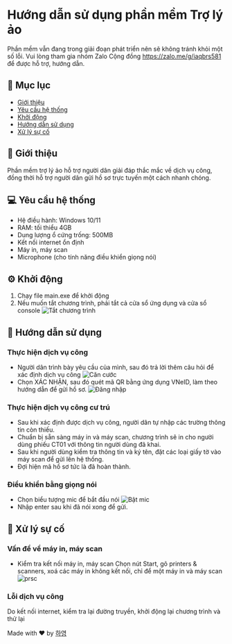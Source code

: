 # Hướng dẫn sử dụng phần mềm Trợ lý ảo
Phần mềm vẫn đang trong giải đoạn phát triển nên sẽ không tránh khỏi một số lỗi. Vui lòng tham gia nhóm Zalo Cộng đồng https://zalo.me/g/iaqbrs581 để được hỗ trợ, hướng dẫn.
## 📝 Mục lục
- [Giới thiệu](#giới-thiệu)
- [Yêu cầu hệ thống](#yêu-cầu-hệ-thống)
- [Khởi động](#khởi-động)
- [Hướng dẫn sử dụng](#hướng-dẫn-sử-dụng)
- [Xử lý sự cố](#xử-lý-sự-cố)


## 🎉 Giới thiệu

Phần mềm trợ lý ảo hỗ trợ người dân giải đáp thắc mắc về dịch vụ công, đồng thời hỗ trợ người dân gửi hồ sơ trực tuyến một cách nhanh chóng.

## 💻 Yêu cầu hệ thống

- Hệ điều hành: Windows 10/11
- RAM: tối thiểu 4GB
- Dung lượng ổ cứng trống: 500MB
- Kết nối internet ổn định
- Máy in, máy scan
- Microphone (cho tính năng điều khiển giọng nói)

## ⚙️ Khởi động
1. Chạy file main.exe để khởi động
2. Nếu muốn tắt chương trình, phải tắt cả cửa sổ ứng dụng và cửa sổ console
![Tắt chương trình](https://i.imgur.com/UPDEhr8.png)

## 📖 Hướng dẫn sử dụng

### Thực hiện dịch vụ công
- Người dân trình bày yêu cầu của mình, sau đó trả lời thêm câu hỏi để xác định dịch vụ công
![Căn cước](https://i.imgur.com/EgIwXrf.png)
- Chọn XÁC NHẬN, sau đó quét mã QR bằng ứng dụng VNeID, làm theo hướng dẫn để gửi hồ sơ.
![Đăng nhập](https://i.imgur.com/DmiunIA.png)

### Thực hiện dịch vụ công cư trú
- Sau khi xác định được dịch vụ công, người dân tự nhập các trường thông tin còn thiếu.
- Chuẩn bị sẵn sàng máy in và máy scan, chương trình sẽ in cho người dùng phiếu CT01 với thông tin người dùng đã khai.
- Sau khi người dùng kiểm tra thông tin và ký tên, đặt các loại giấy tờ vào máy scan để gửi lên hệ thống.
- Đợi hiện mã hồ sơ tức là đã hoàn thành.
### Điều khiển bằng giọng nói
- Chọn biểu tượng mic để bắt đầu nói
![Bật mic](https://i.imgur.com/qRwLDNM.png)
- Nhập enter sau khi đã nói xong để gửi.



## 🔧 Xử lý sự cố

### Vấn đề về máy in, máy scan
- Kiểm tra kết nối máy in, máy scan
Chọn nút Start, gõ printers & scanners, xoá các máy in không kết nối, chỉ để một máy in và máy scan
![prsc](https://i.imgur.com/AD7MwT3.png)

### Lỗi dịch vụ công
Do kết nối internet, kiểm tra lại đường truyền, khởi động lại chương trình và thử lại

Made with ❤️ by [하영](https://www.instagram.com/shy9_29/)
